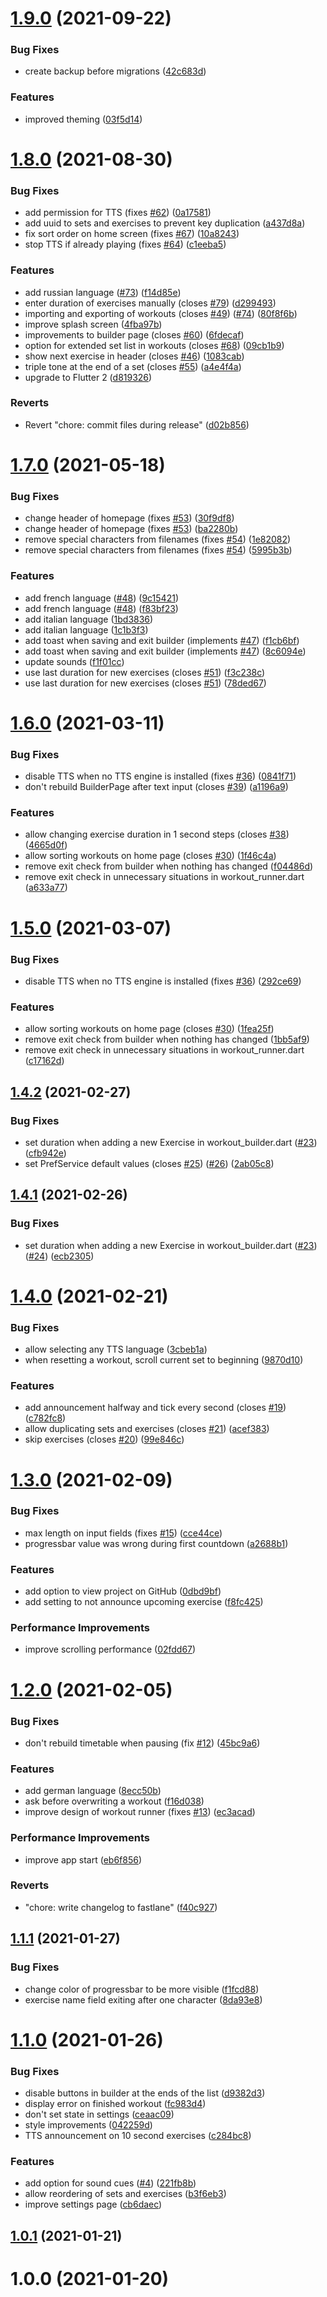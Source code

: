 # [1.9.0](https://github.com/blockbasti/just_another_workout_timer/compare/v1.8.0...v1.9.0) (2021-09-22)


### Bug Fixes

* create backup before migrations ([42c683d](https://github.com/blockbasti/just_another_workout_timer/commit/42c683d0e82c0c072e05c20d5853b4d3902281f0))


### Features

* improved theming ([03f5d14](https://github.com/blockbasti/just_another_workout_timer/commit/03f5d1431781adc944aca4f493457fbb8d5bdb37))



# [1.8.0](https://github.com/blockbasti/just_another_workout_timer/compare/v1.7.0...v1.8.0) (2021-08-30)


### Bug Fixes

* add permission for TTS (fixes [#62](https://github.com/blockbasti/just_another_workout_timer/issues/62)) ([0a17581](https://github.com/blockbasti/just_another_workout_timer/commit/0a175813422a314ac6e30db73dc3d0d37dc9d28c))
* add uuid to sets and exercises to prevent key duplication ([a437d8a](https://github.com/blockbasti/just_another_workout_timer/commit/a437d8a089d2455a8984cfdd3f29a969127c6456))
* fix sort order on home screen (fixes [#67](https://github.com/blockbasti/just_another_workout_timer/issues/67)) ([10a8243](https://github.com/blockbasti/just_another_workout_timer/commit/10a82437b5b03c37c7dd8c3661828b8f9647b92f))
* stop TTS if already playing (fixes [#64](https://github.com/blockbasti/just_another_workout_timer/issues/64)) ([c1eeba5](https://github.com/blockbasti/just_another_workout_timer/commit/c1eeba5e691bf7cf8cd6af17cff6b3dfab1cbb37))


### Features

* add russian language ([#73](https://github.com/blockbasti/just_another_workout_timer/issues/73)) ([f14d85e](https://github.com/blockbasti/just_another_workout_timer/commit/f14d85e5d5b0d3edc5cbef23bb699b730fc3e58c))
* enter duration of exercises manually (closes [#79](https://github.com/blockbasti/just_another_workout_timer/issues/79)) ([d299493](https://github.com/blockbasti/just_another_workout_timer/commit/d299493326166adea547da0994380bc534ef6115))
* importing and exporting of workouts (closes [#49](https://github.com/blockbasti/just_another_workout_timer/issues/49)) ([#74](https://github.com/blockbasti/just_another_workout_timer/issues/74)) ([80f8f6b](https://github.com/blockbasti/just_another_workout_timer/commit/80f8f6b0a286ad9c29bb2ee11046b6771e79eec2))
* improve splash screen ([4fba97b](https://github.com/blockbasti/just_another_workout_timer/commit/4fba97b853463f7fdbb4ec8c2c1245352ac842c6))
* improvements to builder page (closes [#60](https://github.com/blockbasti/just_another_workout_timer/issues/60)) ([6fdecaf](https://github.com/blockbasti/just_another_workout_timer/commit/6fdecaf8d8e76b6d743ebe405597027d0d031506))
* option for extended set list in workouts (closes [#68](https://github.com/blockbasti/just_another_workout_timer/issues/68)) ([09cb1b9](https://github.com/blockbasti/just_another_workout_timer/commit/09cb1b9784d9c4b941b2d244c4c08cfc8563b12f))
* show next exercise in header (closes [#46](https://github.com/blockbasti/just_another_workout_timer/issues/46)) ([1083cab](https://github.com/blockbasti/just_another_workout_timer/commit/1083cabf9029738c5dcb92cb8ee01cbffe582b82))
* triple tone at the end of a set (closes [#55](https://github.com/blockbasti/just_another_workout_timer/issues/55)) ([a4e4f4a](https://github.com/blockbasti/just_another_workout_timer/commit/a4e4f4ab95c0eceea57ab0c222c38f8563c8c4f6))
* upgrade to Flutter 2 ([d819326](https://github.com/blockbasti/just_another_workout_timer/commit/d819326bd351319b93ed59b259bada1643a25489))


### Reverts

* Revert "chore: commit files during release" ([d02b856](https://github.com/blockbasti/just_another_workout_timer/commit/d02b856b0458cafe76e83d26dd681c2f7e2429d4))



# [1.7.0](https://github.com/blockbasti/just_another_workout_timer/compare/v1.6.0...v1.7.0) (2021-05-18)


### Bug Fixes

* change header of homepage (fixes [#53](https://github.com/blockbasti/just_another_workout_timer/issues/53)) ([30f9df8](https://github.com/blockbasti/just_another_workout_timer/commit/30f9df8dbecb5b82a39533adcea4d8e041ce139f))
* change header of homepage (fixes [#53](https://github.com/blockbasti/just_another_workout_timer/issues/53)) ([ba2280b](https://github.com/blockbasti/just_another_workout_timer/commit/ba2280b14be25b0d79eef6f1686779b9944accfa))
* remove special characters from filenames (fixes [#54](https://github.com/blockbasti/just_another_workout_timer/issues/54)) ([1e82082](https://github.com/blockbasti/just_another_workout_timer/commit/1e820820ee75fa3347045ccdfa0e16c0e2e670f5))
* remove special characters from filenames (fixes [#54](https://github.com/blockbasti/just_another_workout_timer/issues/54)) ([5995b3b](https://github.com/blockbasti/just_another_workout_timer/commit/5995b3b10a46a8f2ae5218e2bac6732c3f574a9b))


### Features

* add french language ([#48](https://github.com/blockbasti/just_another_workout_timer/issues/48)) ([9c15421](https://github.com/blockbasti/just_another_workout_timer/commit/9c15421ceb7e432d4b5b741a5b2a3c0754f72b2e))
* add french language ([#48](https://github.com/blockbasti/just_another_workout_timer/issues/48)) ([f83bf23](https://github.com/blockbasti/just_another_workout_timer/commit/f83bf235997a8ae61093285bff2736b081196d6a))
* add italian language ([1bd3836](https://github.com/blockbasti/just_another_workout_timer/commit/1bd3836afd531ba228e207429c2e7b8f2a6d149f))
* add italian language ([1c1b3f3](https://github.com/blockbasti/just_another_workout_timer/commit/1c1b3f3243837ebb8cddad083082104e7337ef40))
* add toast when saving and exit builder (implements [#47](https://github.com/blockbasti/just_another_workout_timer/issues/47)) ([f1cb6bf](https://github.com/blockbasti/just_another_workout_timer/commit/f1cb6bf5d1ddd917cc5e8e221d9b4607adbf32ba))
* add toast when saving and exit builder (implements [#47](https://github.com/blockbasti/just_another_workout_timer/issues/47)) ([8c6094e](https://github.com/blockbasti/just_another_workout_timer/commit/8c6094e903aa001159cc51eda58e8d4d8038e615))
* update sounds ([f1f01cc](https://github.com/blockbasti/just_another_workout_timer/commit/f1f01cc8efe3273859a577a4ccc4fc32e50dd7b8))
* use last duration for new exercises (closes [#51](https://github.com/blockbasti/just_another_workout_timer/issues/51)) ([f3c238c](https://github.com/blockbasti/just_another_workout_timer/commit/f3c238c36cfc0aa2e09f5ed11dd996ba42140437))
* use last duration for new exercises (closes [#51](https://github.com/blockbasti/just_another_workout_timer/issues/51)) ([78ded67](https://github.com/blockbasti/just_another_workout_timer/commit/78ded672be207e6ce877aa5d4f3a629af968b011))



# [1.6.0](https://github.com/blockbasti/just_another_workout_timer/compare/v1.5.0...v1.6.0) (2021-03-11)


### Bug Fixes

* disable TTS when no TTS engine is installed (fixes [#36](https://github.com/blockbasti/just_another_workout_timer/issues/36)) ([0841f71](https://github.com/blockbasti/just_another_workout_timer/commit/0841f7173b8617a60b7e0c7d5ffbdb684040be9f))
* don't rebuild BuilderPage after text input (closes [#39](https://github.com/blockbasti/just_another_workout_timer/issues/39)) ([a1196a9](https://github.com/blockbasti/just_another_workout_timer/commit/a1196a98eaa2c19c2570a69dfe776460b1b405ae))


### Features

* allow changing exercise duration in 1 second steps (closes [#38](https://github.com/blockbasti/just_another_workout_timer/issues/38)) ([4665d0f](https://github.com/blockbasti/just_another_workout_timer/commit/4665d0f49c0a9f59b21185831ee40c109f0973be))
* allow sorting workouts on home page (closes [#30](https://github.com/blockbasti/just_another_workout_timer/issues/30)) ([1f46c4a](https://github.com/blockbasti/just_another_workout_timer/commit/1f46c4ad138c74182b3d97ef50b63908014313b5))
* remove exit check from builder when nothing has changed ([f04486d](https://github.com/blockbasti/just_another_workout_timer/commit/f04486dbc8baec4a8bca92ebf1a0621be48c0168))
* remove exit check in unnecessary situations in workout_runner.dart ([a633a77](https://github.com/blockbasti/just_another_workout_timer/commit/a633a77b6df9c4246bedaf7fc9ef776fca437088))



# [1.5.0](https://github.com/blockbasti/just_another_workout_timer/compare/v1.4.2...v1.5.0) (2021-03-07)


### Bug Fixes

* disable TTS when no TTS engine is installed (fixes [#36](https://github.com/blockbasti/just_another_workout_timer/issues/36)) ([292ce69](https://github.com/blockbasti/just_another_workout_timer/commit/292ce699ef3823057cd74344f4b97986be8e9e2c))


### Features

* allow sorting workouts on home page (closes [#30](https://github.com/blockbasti/just_another_workout_timer/issues/30)) ([1fea25f](https://github.com/blockbasti/just_another_workout_timer/commit/1fea25f682af97d17855769d419406dc25e9f3ae))
* remove exit check from builder when nothing has changed ([1bb5af9](https://github.com/blockbasti/just_another_workout_timer/commit/1bb5af98b3dbbe8d3da2b6b694ffe90f2af558da))
* remove exit check in unnecessary situations in workout_runner.dart ([c17162d](https://github.com/blockbasti/just_another_workout_timer/commit/c17162d3b57ea8d2044b37d4f017ed2f74278c14))



## [1.4.2](https://github.com/blockbasti/just_another_workout_timer/compare/v1.4.1...v1.4.2) (2021-02-27)


### Bug Fixes

* set duration when adding a new Exercise in workout_builder.dart ([#23](https://github.com/blockbasti/just_another_workout_timer/issues/23)) ([cfb942e](https://github.com/blockbasti/just_another_workout_timer/commit/cfb942e224a838157db30a9fbc4ba34dc103b0f9))
* set PrefService default values (closes [#25](https://github.com/blockbasti/just_another_workout_timer/issues/25)) ([#26](https://github.com/blockbasti/just_another_workout_timer/issues/26)) ([2ab05c8](https://github.com/blockbasti/just_another_workout_timer/commit/2ab05c82cdf60362a8fca4c493e32b4d33ec2738))



## [1.4.1](https://github.com/blockbasti/just_another_workout_timer/compare/v1.4.0...v1.4.1) (2021-02-26)


### Bug Fixes

* set duration when adding a new Exercise in workout_builder.dart ([#23](https://github.com/blockbasti/just_another_workout_timer/issues/23)) ([#24](https://github.com/blockbasti/just_another_workout_timer/issues/24)) ([ecb2305](https://github.com/blockbasti/just_another_workout_timer/commit/ecb23053e83b6505a1c3d44f85b299db9bad7ab7))



# [1.4.0](https://github.com/blockbasti/just_another_workout_timer/compare/v1.3.0...v1.4.0) (2021-02-21)


### Bug Fixes

* allow selecting any TTS language ([3cbeb1a](https://github.com/blockbasti/just_another_workout_timer/commit/3cbeb1ad707ccbba339e1ffbc74e8ec32f1249a3))
* when resetting a workout, scroll current set to beginning ([9870d10](https://github.com/blockbasti/just_another_workout_timer/commit/9870d1080df1a667fdc1206b2f91c0659498dce0))


### Features

* add announcement halfway and tick every second (closes [#19](https://github.com/blockbasti/just_another_workout_timer/issues/19)) ([c782fc8](https://github.com/blockbasti/just_another_workout_timer/commit/c782fc8511c067147653d936b564b79ba488c0c3))
* allow duplicating sets and exercises (closes [#21](https://github.com/blockbasti/just_another_workout_timer/issues/21)) ([acef383](https://github.com/blockbasti/just_another_workout_timer/commit/acef38374caa77a996aaf50c85dd957af942a727))
* skip exercises (closes [#20](https://github.com/blockbasti/just_another_workout_timer/issues/20)) ([99e846c](https://github.com/blockbasti/just_another_workout_timer/commit/99e846c6725a5b0b6f8364ce79b8a5d49a7f1a8a))



# [1.3.0](https://github.com/blockbasti/just_another_workout_timer/compare/v1.2.0...v1.3.0) (2021-02-09)


### Bug Fixes

* max length on input fields (fixes [#15](https://github.com/blockbasti/just_another_workout_timer/issues/15)) ([cce44ce](https://github.com/blockbasti/just_another_workout_timer/commit/cce44ceb3bbc51eec9a4bad9d297356d49968cdc))
* progressbar value was wrong during first countdown ([a2688b1](https://github.com/blockbasti/just_another_workout_timer/commit/a2688b13805fc63afd8483a69bc3d470c1b70dca))


### Features

* add option to view project on GitHub ([0dbd9bf](https://github.com/blockbasti/just_another_workout_timer/commit/0dbd9bf3830749d807d936aeaeb0825c22a30ba2))
* add setting to not announce upcoming exercise ([f8fc425](https://github.com/blockbasti/just_another_workout_timer/commit/f8fc425f83e18beda659f3b3a4591b52c8eb93df))


### Performance Improvements

* improve scrolling performance ([02fdd67](https://github.com/blockbasti/just_another_workout_timer/commit/02fdd679932b76420cba3f0d3e72df43f82ab20a))



# [1.2.0](https://github.com/blockbasti/just_another_workout_timer/compare/v1.1.1...v1.2.0) (2021-02-05)


### Bug Fixes

* don't rebuild timetable when pausing (fix [#12](https://github.com/blockbasti/just_another_workout_timer/issues/12)) ([45bc9a6](https://github.com/blockbasti/just_another_workout_timer/commit/45bc9a6a39bcd9d5062d7f7e65b8605a0ab99b71))


### Features

* add german language ([8ecc50b](https://github.com/blockbasti/just_another_workout_timer/commit/8ecc50b90d9309c5effb97ea19d22c2d85ebb87c))
* ask before overwriting a workout ([f16d038](https://github.com/blockbasti/just_another_workout_timer/commit/f16d038fdda9f8e9e2c9ccbfad1efb7f754d4c43))
* improve design of workout runner (fixes [#13](https://github.com/blockbasti/just_another_workout_timer/issues/13)) ([ec3acad](https://github.com/blockbasti/just_another_workout_timer/commit/ec3acadd26e3939b7beb0e76d46355e3db8f5f4b))


### Performance Improvements

* improve app start ([eb6f856](https://github.com/blockbasti/just_another_workout_timer/commit/eb6f856017d2a8e99bde75d48b3793b711748d05))


### Reverts

* "chore: write changelog to fastlane" ([f40c927](https://github.com/blockbasti/just_another_workout_timer/commit/f40c9274659e43162d7e57e77ad96d033abe66dc))



## [1.1.1](https://github.com/blockbasti/just_another_workout_timer/compare/v1.1.0...v1.1.1) (2021-01-27)


### Bug Fixes

* change color of progressbar to be more visible ([f1fcd88](https://github.com/blockbasti/just_another_workout_timer/commit/f1fcd888ca4cd26c5d5de51bbbdb85246b1cb6ae))
* exercise name field exiting after one character ([8da93e8](https://github.com/blockbasti/just_another_workout_timer/commit/8da93e86103d49f2838bffef321ce6776a367d09))



# [1.1.0](https://github.com/blockbasti/just_another_workout_timer/compare/v1.0.1...v1.1.0) (2021-01-26)


### Bug Fixes

* disable buttons in builder at the ends of the list ([d9382d3](https://github.com/blockbasti/just_another_workout_timer/commit/d9382d303ab0c6a75825d767e6192bf4eb7003a7))
* display error on finished workout ([fc983d4](https://github.com/blockbasti/just_another_workout_timer/commit/fc983d4a6bd5569bc56a6a0106176462ab903abd))
* don't set state in settings ([ceaac09](https://github.com/blockbasti/just_another_workout_timer/commit/ceaac09e173eee8b5020918c5d137e0e6cb72a65))
* style improvements ([042259d](https://github.com/blockbasti/just_another_workout_timer/commit/042259d96f5858b4ddfcedf9bf546ac696e06ca3))
* TTS announcement on 10 second exercises ([c284bc8](https://github.com/blockbasti/just_another_workout_timer/commit/c284bc8b520c0a7c49d1d48effc30c8bdee72ca8))


### Features

* add option for sound cues ([#4](https://github.com/blockbasti/just_another_workout_timer/issues/4)) ([221fb8b](https://github.com/blockbasti/just_another_workout_timer/commit/221fb8bb3c23b4650d0e19aea28a99e0ec0284e8))
* allow reordering of sets and exercises ([b3f6eb3](https://github.com/blockbasti/just_another_workout_timer/commit/b3f6eb3bd00ea5beb091024f0f61a25823700503))
* improve settings page ([cb6daec](https://github.com/blockbasti/just_another_workout_timer/commit/cb6daeca8a920722f8264572b9f08c02201c6a10))



## [1.0.1](https://github.com/blockbasti/just_another_workout_timer/compare/v1.0.0...v1.0.1) (2021-01-21)



# 1.0.0 (2021-01-20)



